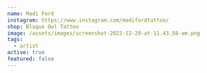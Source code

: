 ```yaml
---
name: Madi Ford
instagram: https://www.instagram.com/madifordtattoo/
shop: Blaque Owl Tattoo
image: /assets/images/screenshot-2022-12-29-at-11.43.58-am.png
tags:
  - artist
active: true
featured: false
---
```

